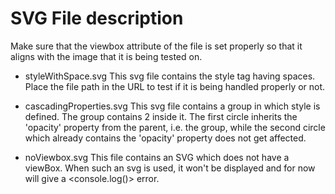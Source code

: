 # SVG File description

Make sure that the viewbox attribute of the file is set properly so that it aligns with the image that it is being tested on.

- styleWithSpace.svg
This svg file contains the style tag having spaces. Place the file path in the URL to test if it is being handled properly or not.

- cascadingProperties.svg
This svg file contains a group <g> in which style is defined. The group contains 2 <circle> inside it. The first circle inherits the 'opacity' property from the parent, i.e. the group, while the second circle which already contains the 'opacity' property does not get affected.

- noViewbox.svg
This file contains an SVG which does not have a viewBox. When such an svg is used, it won't be displayed and for now will give a <console.log()> error.
